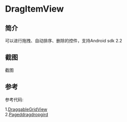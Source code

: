 DragItemView
============
简介
-----------------------------------
可以进行拖拽、自动排序、删除的控件，支持Android sdk 2.2

截图
-----------------------------------
截图

参考
-----------------------------------
参考代码:

1.[DraggableGridView](https://github.com/thquinn/DraggableGridView)<br />
2.[Pageddragdropgird](https://github.com/mrKlar/PagedDragDropGrid)<br />
